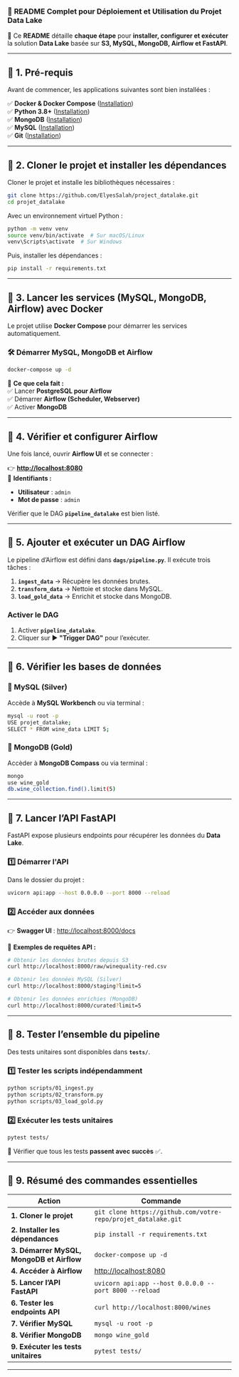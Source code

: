 ### 📌 **README Complet pour Déploiement et Utilisation du Projet Data Lake**  
🚀 Ce **README** détaille **chaque étape** pour **installer, configurer et exécuter** la solution **Data Lake** basée sur **S3, MySQL, MongoDB, Airflow et FastAPI**.  

---

## 📌 **1. Pré-requis**  
Avant de commencer, les applications suivantes sont bien installées :

✅ **Docker & Docker Compose** ([Installation](https://docs.docker.com/get-docker/))  
✅ **Python 3.8+** ([Installation](https://www.python.org/downloads/))  
✅ **MongoDB** ([Installation](https://www.mongodb.com/try/download/community))  
✅ **MySQL** ([Installation](https://dev.mysql.com/downloads/installer/))  
✅ **Git** ([Installation](https://git-scm.com/downloads))  

---

## 📌 **2. Cloner le projet et installer les dépendances**  
Cloner le projet et installe les bibliothèques nécessaires :

```bash
git clone https://github.com/ElyesSalah/project_datalake.git
cd projet_datalake
```

Avec un environnement virtuel Python :
```bash
python -m venv venv
source venv/bin/activate  # Sur macOS/Linux
venv\Scripts\activate  # Sur Windows
```

Puis, installer les dépendances :
```bash
pip install -r requirements.txt
```

---

## 📌 **3. Lancer les services (MySQL, MongoDB, Airflow) avec Docker**
Le projet utilise **Docker Compose** pour démarrer les services automatiquement.

### 🛠 **Démarrer MySQL, MongoDB et Airflow**
```bash
docker-compose up -d
```
📌 **Ce que cela fait :**  
✅ Lancer **PostgreSQL pour Airflow**  
✅ Démarrer **Airflow (Scheduler, Webserver)**  
✅ Activer **MongoDB**  

---

## 📌 **4. Vérifier et configurer Airflow**
Une fois lancé, ouvrir **Airflow UI** et se connecter :

👉 **[http://localhost:8080](http://localhost:8080)**  
📌 **Identifiants :**
- **Utilisateur** : `admin`
- **Mot de passe** : `admin`

Vérifier que le DAG **`pipeline_datalake`** est bien listé.

---

## 📌 **5. Ajouter et exécuter un DAG Airflow**
Le pipeline d’Airflow est défini dans **`dags/pipeline.py`**. Il exécute trois tâches :
1. **`ingest_data`** → Récupère les données brutes.
2. **`transform_data`** → Nettoie et stocke dans MySQL.
3. **`load_gold_data`** → Enrichit et stocke dans MongoDB.

### **Activer le DAG**

1. Activer **`pipeline_datalake`**.
2. Cliquer sur ▶️ **"Trigger DAG"** pour l’exécuter.

---

## 📌 **6. Vérifier les bases de données**
### **🔹 MySQL (Silver)**
Accède à **MySQL Workbench** ou via terminal :
```bash
mysql -u root -p
USE projet_datalake;
SELECT * FROM wine_data LIMIT 5;
```

### **🔹 MongoDB (Gold)**
Accèder à **MongoDB Compass** ou via terminal :
```bash
mongo
use wine_gold
db.wine_collection.find().limit(5)
```

---

## 📌 **7. Lancer l’API FastAPI**
FastAPI expose plusieurs endpoints pour récupérer les données du **Data Lake**.

### **1️⃣ Démarrer l'API**
Dans le dossier du projet :
```bash
uvicorn api:app --host 0.0.0.0 --port 8000 --reload
```

### **2️⃣ Accéder aux données**
👉 **Swagger UI** : [http://localhost:8000/docs](http://localhost:8000/docs)

📌 **Exemples de requêtes API :**
```bash
# Obtenir les données brutes depuis S3
curl http://localhost:8000/raw/winequality-red.csv

# Obtenir les données MySQL (Silver)
curl http://localhost:8000/staging?limit=5

# Obtenir les données enrichies (MongoDB)
curl http://localhost:8000/curated?limit=5
```

---

## 📌 **8. Tester l’ensemble du pipeline**
Des tests unitaires sont disponibles dans **`tests/`**.

### **1️⃣ Tester les scripts indépendamment**
```bash
python scripts/01_ingest.py
python scripts/02_transform.py
python scripts/03_load_gold.py
```

### **2️⃣ Exécuter les tests unitaires**
```bash
pytest tests/
```
📌 Vérifier que tous les tests **passent avec succès** ✅.

---

## 📌 **9. Résumé des commandes essentielles**
| **Action** | **Commande** |
|------------|-------------|
| **1. Cloner le projet** | `git clone https://github.com/votre-repo/projet_datalake.git` |
| **2. Installer les dépendances** | `pip install -r requirements.txt` |
| **3. Démarrer MySQL, MongoDB et Airflow** | `docker-compose up -d` |
| **4. Accéder à Airflow** | [http://localhost:8080](http://localhost:8080) |
| **5. Lancer l’API FastAPI** | `uvicorn api:app --host 0.0.0.0 --port 8000 --reload` |
| **6. Tester les endpoints API** | `curl http://localhost:8000/wines` |
| **7. Vérifier MySQL** | `mysql -u root -p` |
| **8. Vérifier MongoDB** | `mongo wine_gold` |
| **9. Exécuter les tests unitaires** | `pytest tests/` |

---

